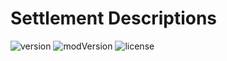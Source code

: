 # Settlement Descriptions
![version](https://img.shields.io/badge/RimWorld-1.2-brightgreen.svg) ![modVersion](https://img.shields.io/badge/Mod%20version-0.0.0-orange.svg) ![license](https://img.shields.io/badge/License-MIT-brightgreen.svg)
